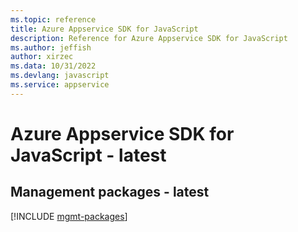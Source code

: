 ```yaml
---
ms.topic: reference
title: Azure Appservice SDK for JavaScript
description: Reference for Azure Appservice SDK for JavaScript
ms.author: jeffish
author: xirzec
ms.data: 10/31/2022
ms.devlang: javascript
ms.service: appservice
---
```

# Azure Appservice SDK for JavaScript - latest

## Management packages - latest
[!INCLUDE [mgmt-packages](appservice-mgmt-index.md)]